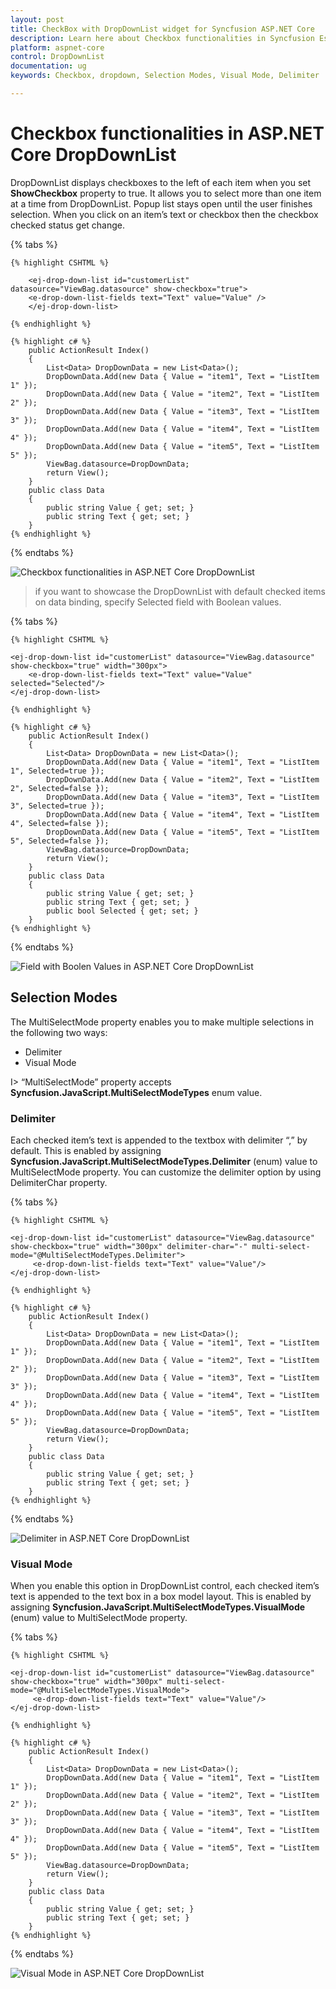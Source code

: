 ```yaml
---
layout: post
title: CheckBox with DropDownList widget for Syncfusion ASP.NET Core
description: Learn here about Checkbox functionalities in Syncfusion Essential ASP.NET Cor DropDown List Control, its elements, and more.
platform: aspnet-core
control: DropDownList
documentation: ug
keywords: Checkbox, dropdown, Selection Modes, Visual Mode, Delimiter

---
```


# Checkbox functionalities in ASP.NET Core DropDownList

DropDownList displays checkboxes to the left of each item when you set <b>ShowCheckbox</b> property to true. It allows you to select more than one item at a time from DropDownList. Popup list stays open until the user finishes selection. When you click on an item’s text or checkbox then the checkbox checked status get change.

{% tabs %}

	{% highlight CSHTML %}

        <ej-drop-down-list id="customerList" datasource="ViewBag.datasource" show-checkbox="true">
        <e-drop-down-list-fields text="Text" value="Value" />
        </ej-drop-down-list>

	{% endhighlight %}
    
    {% highlight c# %}
        public ActionResult Index()
        {
            List<Data> DropDownData = new List<Data>();
            DropDownData.Add(new Data { Value = "item1", Text = "ListItem 1" });
            DropDownData.Add(new Data { Value = "item2", Text = "ListItem 2" });
            DropDownData.Add(new Data { Value = "item3", Text = "ListItem 3" });
            DropDownData.Add(new Data { Value = "item4", Text = "ListItem 4" });
            DropDownData.Add(new Data { Value = "item5", Text = "ListItem 5" });
            ViewBag.datasource=DropDownData;
            return View();
        }
        public class Data
        {
            public string Value { get; set; }
            public string Text { get; set; }
        }
    {% endhighlight %}
    
{% endtabs %}

![Checkbox functionalities in ASP.NET Core DropDownList](Checkbox_images/Checkbox_img1.png)

> if you want to showcase the DropDownList with default checked items on data binding, specify Selected field with Boolean values.

{% tabs %}

	{% highlight CSHTML %}
      
    <ej-drop-down-list id="customerList" datasource="ViewBag.datasource" show-checkbox="true" width="300px">
        <e-drop-down-list-fields text="Text" value="Value" selected="Selected"/>
    </ej-drop-down-list>

	{% endhighlight %}
    
    {% highlight c# %}
        public ActionResult Index()
        {
            List<Data> DropDownData = new List<Data>();
            DropDownData.Add(new Data { Value = "item1", Text = "ListItem 1", Selected=true });
            DropDownData.Add(new Data { Value = "item2", Text = "ListItem 2", Selected=false });
            DropDownData.Add(new Data { Value = "item3", Text = "ListItem 3", Selected=true });
            DropDownData.Add(new Data { Value = "item4", Text = "ListItem 4", Selected=false });
            DropDownData.Add(new Data { Value = "item5", Text = "ListItem 5", Selected=false });
            ViewBag.datasource=DropDownData;
            return View();
        }
        public class Data
        {
            public string Value { get; set; }
            public string Text { get; set; }
            public bool Selected { get; set; }
        }
    {% endhighlight %}
    
{% endtabs %}

![Field with Boolen Values in ASP.NET Core DropDownList](Checkbox_images/Checkbox_img2.png)

## Selection Modes

The MultiSelectMode property enables you to make multiple selections in the following two ways:

* Delimiter 
* Visual Mode

I> “MultiSelectMode” property accepts **Syncfusion.JavaScript.MultiSelectModeTypes** enum value.

### Delimiter

Each checked item’s text is appended to the textbox with delimiter “,” by default. This is enabled by assigning **Syncfusion.JavaScript.MultiSelectModeTypes.Delimiter** (enum) value to MultiSelectMode property. You can customize the delimiter option by using DelimiterChar property.

{% tabs %}

	{% highlight CSHTML %}

    <ej-drop-down-list id="customerList" datasource="ViewBag.datasource" show-checkbox="true" width="300px" delimiter-char="-" multi-select-mode="@MultiSelectModeTypes.Delimiter">
         <e-drop-down-list-fields text="Text" value="Value"/>
    </ej-drop-down-list>

	{% endhighlight %}
    
    {% highlight c# %}
        public ActionResult Index()
        {
            List<Data> DropDownData = new List<Data>();
            DropDownData.Add(new Data { Value = "item1", Text = "ListItem 1" });
            DropDownData.Add(new Data { Value = "item2", Text = "ListItem 2" });
            DropDownData.Add(new Data { Value = "item3", Text = "ListItem 3" });
            DropDownData.Add(new Data { Value = "item4", Text = "ListItem 4" });
            DropDownData.Add(new Data { Value = "item5", Text = "ListItem 5" });
            ViewBag.datasource=DropDownData;
            return View();
        }
        public class Data
        {
            public string Value { get; set; }
            public string Text { get; set; }
        }
    {% endhighlight %}
    
{% endtabs %}

![Delimiter in ASP.NET Core DropDownList](Checkbox_images/Checkbox_img3.png)

### Visual Mode

When you enable this option in DropDownList control, each checked item’s text is appended to the text box in a box model layout. This is enabled by assigning **Syncfusion.JavaScript.MultiSelectModeTypes.VisualMode** (enum) value to MultiSelectMode property.

{% tabs %}

	{% highlight CSHTML %}
       
    <ej-drop-down-list id="customerList" datasource="ViewBag.datasource" show-checkbox="true" width="300px" multi-select-mode="@MultiSelectModeTypes.VisualMode">
         <e-drop-down-list-fields text="Text" value="Value"/>
    </ej-drop-down-list>

	{% endhighlight %}
    
    {% highlight c# %}
        public ActionResult Index()
        {
            List<Data> DropDownData = new List<Data>();
            DropDownData.Add(new Data { Value = "item1", Text = "ListItem 1" });
            DropDownData.Add(new Data { Value = "item2", Text = "ListItem 2" });
            DropDownData.Add(new Data { Value = "item3", Text = "ListItem 3" });
            DropDownData.Add(new Data { Value = "item4", Text = "ListItem 4" });
            DropDownData.Add(new Data { Value = "item5", Text = "ListItem 5" });
            ViewBag.datasource=DropDownData;
            return View();
        }
        public class Data
        {
            public string Value { get; set; }
            public string Text { get; set; }
        }
    {% endhighlight %}
    
{% endtabs %}

![Visual Mode in ASP.NET Core DropDownList](Checkbox_images/Checkbox_img4.png)